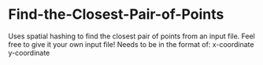 # Find-the-Closest-Pair-of-Points
Uses spatial hashing to find the closest pair of points from an input file.
Feel free to give it your own input file! Needs to be in the format of:
x-coordinate y-coordinate
